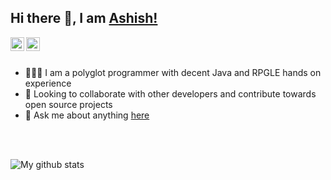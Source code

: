 ## Hi there 👋, I am [Ashish!][linkedin]

[<img align="left" alt="suryaprava | LinkedIn" width="22px" src="https://cdn.jsdelivr.net/npm/simple-icons@v3/icons/linkedin.svg" />][linkedin]
[<img align="left" alt="suryaprava | Instagram" width="22px" src="https://cdn.jsdelivr.net/npm/simple-icons@v3/icons/instagram.svg" />][instagram]

<br/>
<br/>

- 👨🏻‍💻 I am a polyglot programmer with decent Java and RPGLE hands on experience
- 👯 Looking to collaborate with other developers and contribute towards open source projects
- 💬 Ask me about anything [here](https://github.com/suryaprava/suryaprava/issues)

<br/>
<br/>

![My github stats](https://github-readme-stats.vercel.app/api?username=suryaprava&show_icons=true)

[linkedin]: https://linkedin.com/in/arsatapathy
[instagram]: https://www.instagram.com/arsatapathy/
